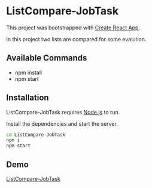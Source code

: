 # ListCompare-JobTask

This project was bootstrapped with [Create React App](https://github.com/facebook/create-react-app).

In this project two lists are compared for some evalution.

## Available Commands

- npm install
- npm start

## Installation

ListCompare-JobTask requires [Node.js](https://nodejs.org/) to run.

Install the dependencies and start the server.

```sh
cd ListCompare-JobTask
npm i
npm start
```

## Demo

[ListCompare-JobTask](https://listcompare.vercel.app/)
